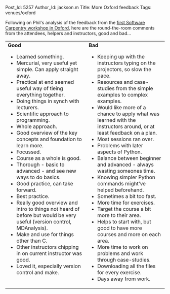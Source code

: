 Post_Id: 5257
Author_Id: jackson.m
Title: More Oxford feedback
Tags: venues/oxford


<p>Following on Phil's analysis of the feedback from the <a href="{{root_path}}/blog/2012/11/oxford-wrap-up-with-charts.html">first Software Carpentry workshop in Oxford</a>, here are the round-the-room comments from the attendees, helpers and instructors, good and bad...</p>
<table>
<tbody>
<tr>
<td valign="top"><strong>Good</strong>
<ul>
        <li>Learned something.</li>
        <li>Mercurial, very useful yet simple. Can apply straight away.</li>
        <li>Practical at end seemed useful way of tieing everything together.</li>
        <li>Doing things in synch with lecturers.</li>
        <li>Scientific approach to programming.</li>
        <li>Whole approach.</li>
        <li>Good overview of the key concepts and foundation to learn more.</li>
        <li>Focussed.</li>
        <li>Course as a whole is good.</li>
        <li>Thorough - basic to advanced - and see new ways to do basics.</li>
        <li>Good practice, can take forward.</li>
        <li>Best practice.</li>
        <li>Really good overview and intro to things not heard of before but would be very useful (version control, MDAnalysis).</li>
        <li>Make and use for things other than C.</li>
        <li>Other instructors chipping in on current instructor was good.</li>
        <li>Loved it, especially version control and make.</li>
</ul>
</td>
<td valign="top"><strong>Bad</strong>
<ul>
        <li>Keeping up with the instructors typing on the projectors, so slow the pace.</li>
        <li>Resources and case-studies from the simple examples to complex examples.</li>
        <li>Would like more of a chance to apply what was learned with the instructors around, or at least feedback on a plan.</li>
        <li>Most sessions ran over.</li>
        <li>Problems with later aspects of Python.</li>
        <li>Balance between beginner and advanced - always wasting someones time.</li>
        <li>Knowing simpler Python commands might've helped beforehand.</li>
        <li>Sometimes a bit too fast.</li>
        <li>More time for exercises.</li>
        <li>Target the course a bit more to their area.</li>
        <li>Helps to start with, but good to have more courses and more on each area.</li>
        <li>More time to work on problems and work through case-studies.</li>
        <li>Downloading all the files for every exercise.</li>
        <li>Days away from work.</li>
</ul>
</td>
</tr>
</tbody>
</table>

